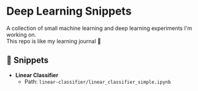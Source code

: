 # Deep Learning Snippets

A collection of small machine learning and deep learning experiments I'm working on.  
This repo is like my learning journal 🌸

## 📂 Snippets

- **Linear Classifier**
  - Path: `linear-classifier/linear_classifier_simple.ipynb`
